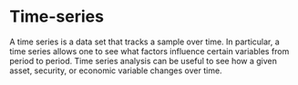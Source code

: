 # Time-series
A time series is a data set that tracks a sample over time. In particular, a time series allows one to see what factors influence certain variables from period to period. Time series analysis can be useful to see how a given asset, security, or economic variable changes over time.
